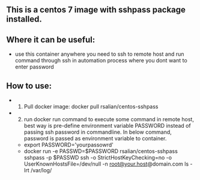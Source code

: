 ## This is a centos 7 image with sshpass package installed.

## Where it can be useful:
   - use this container anywhere you need to ssh to remote host and run command through ssh in automation process where you dont want to enter password

## How to use:
  - 1. Pull docker image:
      docker pull rsalian/centos-sshpass
  - 2. run docker run command to execute some command in remote host, best way is pre-define environment variable PASSWORD instead of passing ssh password in commandline. In below command, password is passed as environment variable to container.
     - export PASSWORD='yourpassowrd'
     - docker run -e PASSWD=$PASSWORD rsalian/centos-sshpass sshpass -p $PASSWD ssh -o StrictHostKeyChecking=no -o UserKnownHostsFile=/dev/null -n root@your.host@domain.com ls -lrt /var/log/

